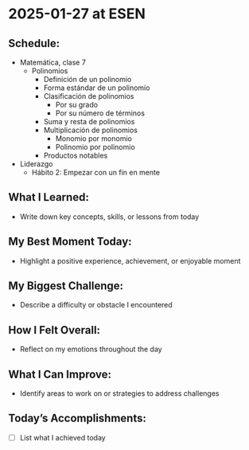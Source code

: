 # 2025-01-27 at ESEN

## Schedule:
- Matemática, clase 7
	- Polinomios
		- Definición de un polinomio
		- Forma estándar de un polinomio
		- Clasificación de polinomios
			- Por su grado
			- Por su número de términos
		- Suma y resta de polinomios
		- Multiplicación de polinomios
			- Monomio por monomio
			- Polinomio por polinomio
		- Productos notables
- Liderazgo
	- Hábito 2: Empezar con un fin en mente

## What I Learned:
- Write down key concepts, skills, or lessons from today

## My Best Moment Today:
- Highlight a positive experience, achievement, or enjoyable moment

## My Biggest Challenge:
- Describe a difficulty or obstacle I encountered

## How I Felt Overall:
- Reflect on my emotions throughout the day

## What I Can Improve:
- Identify areas to work on or strategies to address challenges

## Today’s Accomplishments:
- [ ] List what I achieved today

